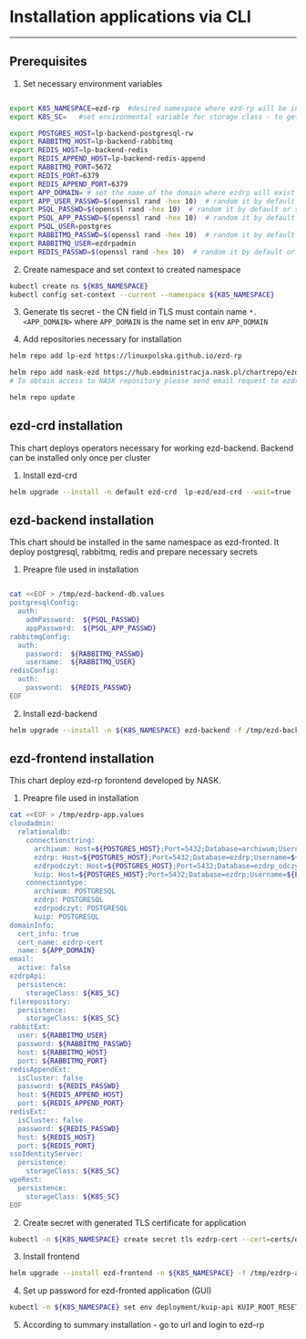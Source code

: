 # Installation applications via CLI
----------------------

## Prerequisites

1. Set necessary environment variables

```bash

export K8S_NAMESPACE=ezd-rp  #desired namespace where ezd-rp will be installed
export K8S_SC=   #set environmental variable for storage class - to get available run: "kubectl get storageclass"

export POSTGRES_HOST=lp-backend-postgresql-rw
export RABBITMQ_HOST=lp-backend-rabbitmq
export REDIS_HOST=lp-backend-redis
export REDIS_APPEND_HOST=lp-backend-redis-append
export RABBITMQ_PORT=5672
export REDIS_PORT=6379
export REDIS_APPEND_PORT=6379
export APP_DOMAIN= # set the name of the domain where ezdrp will exist
export APP_USER_PASSWD=$(openssl rand -hex 10)  # random it by default or set own password
export PSQL_PASSWD=$(openssl rand -hex 10)  # random it by default or set own password
export PSQL_APP_PASSWD=$(openssl rand -hex 10)  # random it by default or set own password
export PSQL_USER=postgres 
export RABBITMQ_PASSWD=$(openssl rand -hex 10)  # random it by default or set own password
export RABBITMQ_USER=ezdrpadmin
export REDIS_PASSWD=$(openssl rand -hex 10)  # random it by default or set own password
```

2. Create namespace and set context to created namespace

```bash
kubectl create ns ${K8S_NAMESPACE}
kubectl config set-context --current --namespace ${K8S_NAMESPACE}
```

3. Generate tls secret - the CN field in TLS must contain name `*.<APP_DOMAIN>` where `APP_DOMAIN` is the name set in env `APP_DOMAIN` 


4. Add repositories necessary for installation

```bash 
helm repo add lp-ezd https://linuxpolska.github.io/ezd-rp

helm repo add nask-ezd https://hub.eadministracja.nask.pl/chartrepo/ezdrp 
# To obtain access to NASK repository please send email request to ezdrp@nask.pl.

helm repo update
```


## ezd-crd installation

This chart deploys operators necessary for working ezd-backend. Backend can be installed only once per cluster

1. Install ezd-crd


```bash
helm upgrade --install -n default ezd-crd  lp-ezd/ezd-crd --wait=true

```

## ezd-backend installation

This chart should be installed in the same namespace as ezd-fronted. It deploy  postgresql, rabbitmq, redis and prepare necessary secrets

1. Preapre file used in installation

```bash

cat <<EOF > /tmp/ezd-backend-db.values
postgresqlConfig:
  auth:
    admPassword:  ${PSQL_PASSWD}
    appPassword:  ${PSQL_APP_PASSWD}
rabbitmqConfig:
  auth:
    password:  ${RABBITMQ_PASSWD}
    username:  ${RABBITMQ_USER}
redisConfig:
  auth:
    password:  ${REDIS_PASSWD}
EOF

```


2. Install ezd-backend

```bash
helm upgrade --install -n ${K8S_NAMESPACE} ezd-backend -f /tmp/ezd-backend-db.values lp-ezd/ezd-backend --wait=true
```

## ezd-frontend installation

This chart deploy ezd-rp forontend developed by NASK.

1. Preapre file used in installation

```bash
cat <<EOF > /tmp/ezdrp-app.values
cloudadmin:
  relationaldb:
    connectionstring:
      archiwum: Host=${POSTGRES_HOST};Port=5432;Database=archiwum;Username=${PSQL_USER};Password=${PSQL_PASSWD}
      ezdrp: Host=${POSTGRES_HOST};Port=5432;Database=ezdrp;Username=${PSQL_USER};Password=${PSQL_PASSWD}
      ezdrpodczyt: Host=${POSTGRES_HOST};Port=5432;Database=ezdrp_odczyt;Username=${PSQL_USER};Password=${PSQL_PASSWD}
      kuip: Host=${POSTGRES_HOST};Port=5432;Database=ezdrp;Username=${PSQL_USER};Password=${PSQL_PASSWD}
    connectiontype:
      archiwum: POSTGRESQL
      ezdrp: POSTGRESQL
      ezdrpodczyt: POSTGRESQL
      kuip: POSTGRESQL
domainInfo:
  cert_info: true
  cert_name: ezdrp-cert
  name: ${APP_DOMAIN}
email:
  active: false
ezdrpApi:
  persistence:
    storageClass: ${K8S_SC}
filerepository:
  persistence:
    storageClass: ${K8S_SC}
rabbitExt:
  user: ${RABBITMQ_USER}
  password: ${RABBITMQ_PASSWD}
  host: ${RABBITMQ_HOST}
  port: ${RABBITMQ_PORT}
redisAppendExt:
  isCluster: false
  password: ${REDIS_PASSWD}
  host: ${REDIS_APPEND_HOST}
  port: ${REDIS_APPEND_PORT}
redisExt:
  isCluster: false
  password: ${REDIS_PASSWD}
  host: ${REDIS_HOST}
  port: ${REDIS_PORT}
ssoIdentityServer:
  persistence:
    storageClass: ${K8S_SC}
wpeRest:
  persistence:
    storageClass: ${K8S_SC}
EOF
```

2. Create secret with generated TLS certificate for application

```bash
kubectl -n ${K8S_NAMESPACE} create secret tls ezdrp-cert --cert=certs/domain.cert.crt --key=certs/domain.cert.key
```

3. Install frontend

```bash
helm upgrade --install ezd-frontend -n ${K8S_NAMESPACE} -f /tmp/ezdrp-app.values nask-ezdrp-ha/
```

4. Set up password for ezd-fronted application (GUI)
```bash
kubectl -n ${K8S_NAMESPACE} set env deployment/kuip-api KUIP_ROOT_RESET_PASSWORD=${APP_USER_PASSWD}
```
5. According to summary installation - go to url and login to ezd-rp
